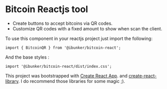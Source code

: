 # Bitcoin Reactjs tool
- Create buttons to accept bitcoins via QR codes.
- Customize QR codes with a fixed amount to show when scan the client.

To use this component in your reactjs project just import the following:

`import { BitcoinQR } from '@ibunker/bitcoin-react';`

And the base styles :

`import '@ibunker/bitcoin-react/dist/index.css';`

This project was bootstrapped with [Create React App](https://github.com/facebook/create-react-app).
and [create-react-library](https://www.npmjs.com/package/create-react-library). I do recommend those libraries for some magic ;).
